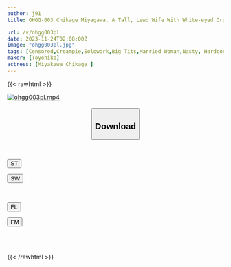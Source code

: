 ```yaml
---
author: j91
title: OHGG-003 Chikage Miyagawa, A Tall, Lewd Wife With White-eyed Orgasms And A Butt Gym Instructor

url: /v/ohgg003pl
date: 2023-11-24T02:08:00Z
image: "ohgg003pl.jpg"
tags: [Censored,Creampie,Solowork,Big Tits,Married Woman,Nasty, Hardcore,Huge Butt	 ]
maker: [Toyohiko]
actress: [Miyakawa Chikage ]
---
```



{{< rawhtml >}}

<div class="video" data-videoid="aqerdgB8PpF0lk">
    <a href="javascript:;">
        <img src="/v/ohgg003pl/ohgg003pl.jpg" width="WIDTH" height="HEIGHT" alt="ohgg003pl.mp4" loading="lazy">
    </a>
</div>

<script type="text/javascript" src="https://j91.asia/asset/on-demand-st.js"></script>

<br>
  <link rel="stylesheet" href="https://j91.asia/asset/bs5.css">
  
  <center>
  <button class="btn btn-primary" type="button" data-bs-toggle="collapse" data-bs-target=".multi-collapse" aria-expanded="false" aria-controls="multiCollapseExample1 multiCollapseExample2"><h2>Download</h2></button></center>
</p>
<div class="row">
  <div class="col">
    <div class="collapse multi-collapse" id="multiCollapseExample1">
      <div class="card card-body">
	      	      <br>
<div class="buttons">  
<p><a href="https://streamtape.to/v/aqerdgB8PpF0lk" target="_blank"><button class="btn-hover color-3"><i class="fa fa-download"></i> ST</button></a></p>
<p><a href="https://flaswish.com/92rky86di99s" target="_blank"><button class="btn-hover color-2"><i class="fa fa-download"></i> SW</button></a></p></div>
    </div>
  </div>
</div>
  <div class="col">
    <div class="collapse multi-collapse" id="multiCollapseExample2">
      <div class="card card-body">
	      <br>
<div class="buttons">
<p><a href="https://filelions.site/f/5g52mvgsvra7" target="_blank"><button class="btn-hover color-9"><i class="fa fa-download"></i> FL</button></a></p>
<p><a href="https://filemoon.sx/d/bdl2zjru5me9" target="_blank"><button class="btn-hover color-8"><i class="fa fa-download"></i> FM</button></a></p></div>
<br><br>
      </div>
    </div>
  </div>
</div>

{{< /rawhtml >}}

